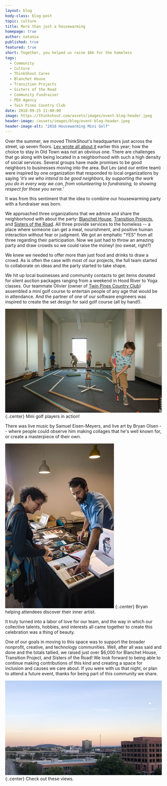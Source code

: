 ```yaml
---
layout: blog
body-class: blog-post
topic: culture
title: More than just a housewarming
homepage: true
author: natania
published: true
featured: true
short: Together, you helped us raise $6k for the homeless
tags:
  - Community
  - Culture
  - ThinkShout Cares
  - Blanchet House
  - Transition Projects
  - Sisters of the Road
  - Community Fundraiser
  - PDX Agency
  - Twin Pines Country Club
date: 2018-09-25 11:00:00
image: https://thinkshout.com/assets/images/event-blog-header.jpeg
header-image: /assets/images/blog/event-blog-header.jpeg
header-image-alt: "2018 Housewarming Mini Golf"
---
```

Over the summer, we moved ThinkShout's headquarters just across the street, up seven floors. [Lev wrote all about it](https://thinkshout.com/blog/2018/06/ThinkShout-is-Moving/) earlier this year; how the choice to stay in Old Town was not an obvious one. There are challenges that go along with being located in a neighborhood with such a high density of social services. Several groups have made promises to be good neighbors to businesses moving into the area. But Lev (and our entire team) were inspired by one organization that responded to local organizations by saying _'it’s we who intend to be good neighbors, by supporting the work you do in every way we can, from volunteering to fundraising, to showing respect for those you serve.'_

It was from this sentiment that the idea to combine our housewarming party with a fundraiser was born.

We approached three organizations that we admire and share the neighborhood with about the party: [Blanchet House](http://blanchethouse.org/), [Transition Projects](https://www.tprojects.org/), and [Sisters of the Road](https://sistersoftheroad.org/). All three provide services to the homeless -- a place where someone can get a meal, nourishment, and positive human interaction without fear or judgment. We got an emphatic "YES" from all three regarding their participation. Now we just had to throw an amazing party and draw crowds so we could raise the money! (no sweat, right?)

We knew we needed to offer more than just food and drinks to draw a crowd. As is often the case with most of our projects, the full team started to collaborate on ideas and the party started to take shape.

We hit up local businesses and community contacts to get items donated for silent auction packages ranging from a weekend in Hood River to Yoga classes. Our teammate Olivier (owner of [Twin Pines Country Club](http://twinpinescountryclub.com/)) assembled a mini golf course to entertain people of any age that would be in attendance. And the partner of one of our software engineers was inspired to create the set design for said golf course (all by hand!).   

![Mini golf players at capacity!](/assets/images/blog/DSC_0071.jpg)
{:.center}
<span class="caption"><i class="fa fa-caret-up"></i>Mini golf players in action!</span>

There was live music by Samuel Eisen-Meyers, and live art by Bryan Olsen -- where people could observe him making collages that he's well known for, or create a masterpiece of their own.

![Bryan Olsen Collage](/assets/images/blog/DSC_0057.jpg)
{:.center}
<span class="caption"><i class="fa fa-caret-up"></i>Bryan helping attendees discover their inner artist.</span>

It truly turned into a labor of love for our team, and the way in which our collective talents, hobbies, and interests all came together to create this celebration was a thing of beauty.

One of our goals in moving to this space was to support the broader nonprofit, creative, and technology communities. Well, after all was said and done and the totals tallied, we raised just over $6,000 for Blanchet House, Transition Project, and Sisters of the Road! We look forward to being able to continue making contributions of this kind and creating a space for inclusion and causes we care about. If you were with us that night, or plan to attend a future event, thanks for being part of this community we share.   

![PDX at sunset](/assets/images/blog/IMG_4802.jpg)
{:.center}
<span class="caption"><i class="fa fa-caret-up"></i>Check out these views.</span>

